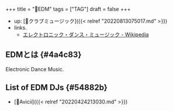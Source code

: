 +++
title = "📝EDM"
tags = ["TAG"]
draft = false
+++

-   up: [📝クラブミュージック]({{< relref "20220813075017.md" >}})
-   links.
    -   [エレクトロニック・ダンス・ミュージック - Wikipedia](https://ja.wikipedia.org/wiki/%E3%82%A8%E3%83%AC%E3%82%AF%E3%83%88%E3%83%AD%E3%83%8B%E3%83%83%E3%82%AF%E3%83%BB%E3%83%80%E3%83%B3%E3%82%B9%E3%83%BB%E3%83%9F%E3%83%A5%E3%83%BC%E3%82%B8%E3%83%83%E3%82%AF)


## EDMとは {#4a4c83}

Electronic Dance Music.


## List of EDM DJs {#54882b}

-   [📝Avicii]({{< relref "20220424213030.md" >}})
